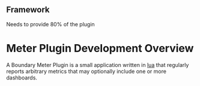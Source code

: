 Framework
---------


Needs to provide 80% of the plugin


# Meter Plugin Development Overview

A Boundary Meter Plugin is a small application written in [lua](https://en.wikipedia.org/wiki/Lua_(programming_language)) that regularly reports arbitrary metrics that may optionally include one or more dashboards.
